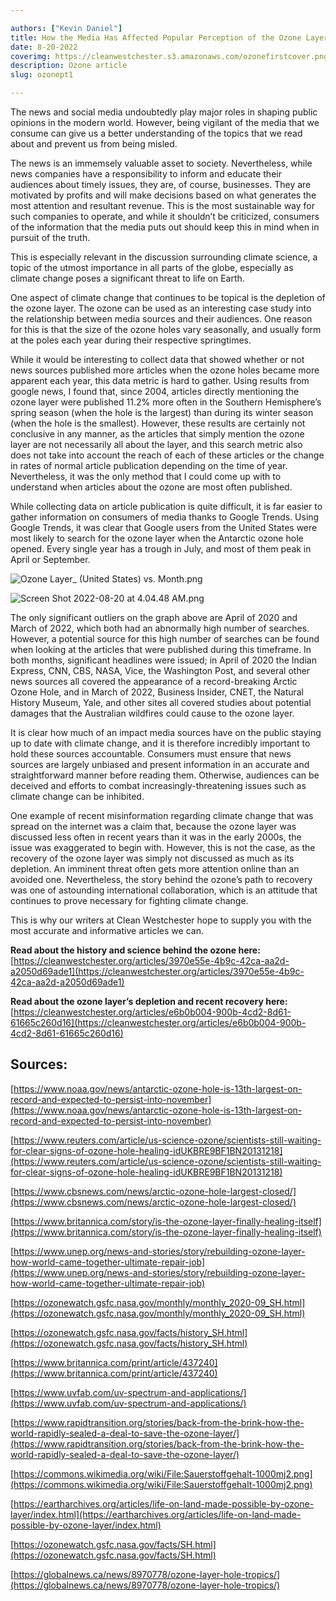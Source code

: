 ```yaml
---

authors: ["Kevin Daniel"]
title: How the Media Has Affected Popular Perception of the Ozone Layer
date: 8-20-2022
coverimg: https://cleanwestchester.s3.amazonaws.com/ozonefirstcover.png
description: Ozone article
slug: ozonept1

---
```


The news and social media undoubtedly play major roles in shaping public opinions in the modern world. However, being vigilant of the media that we consume can give us a better understanding of the topics that we read about and prevent us from being misled.

The news is an immemsely valuable asset to society. Nevertheless, while news companies have a responsibility to inform and educate their audiences about timely issues, they are, of course, businesses. They are motivated by profits and will make decisions based on what generates the most attention and resultant revenue. This is the most sustainable way for such companies to operate, and while it shouldn’t be criticized, consumers of the information that the media puts out should keep this in mind when in pursuit of the truth.

This is especially relevant in the discussion surrounding climate science, a topic of the utmost importance in all parts of the globe, especially as climate change poses a significant threat to life on Earth.

One aspect of climate change that continues to be topical is the depletion of the ozone layer. The ozone can be used as an interesting case study into the relationship between media sources and their audiences. One reason for this is that the size of the ozone holes vary seasonally, and usually form at the poles each year during their respective springtimes.

While it would be interesting to collect data that showed whether or not news sources published more articles when the ozone holes became more apparent each year, this data metric is hard to gather. Using results from google news, I found that, since 2004, articles directly mentioning the ozone layer were published 11.2% more often in the Southern Hemisphere’s spring season (when the hole is the largest) than during its winter season (when the hole is the smallest). However, these results are certainly not conclusive in any manner, as the articles that simply mention the ozone layer are not necessarily all about the layer, and this search metric also does not take into account the reach of each of these articles or the change in rates of normal article publication depending on the time of year. Nevertheless, it was the only method that I could come up with to understand when articles about the ozone are most often published.

While collecting data on article publication is quite difficult, it is far easier to gather information on consumers of media thanks to Google Trends. Using Google Trends, it was clear that Google users from the United States were most likely to search for the ozone layer when the Antarctic ozone hole opened. Every single year has a trough in July, and most of them peak in April or September.

![Ozone Layer_ (United States) vs. Month.png](https://s3.us-west-2.amazonaws.com/secure.notion-static.com/c96a6e38-d0f5-4ee7-beae-49a970e3baa4/Ozone_Layer__%28United_States%29_vs._Month.png?X-Amz-Algorithm=AWS4-HMAC-SHA256&X-Amz-Content-Sha256=UNSIGNED-PAYLOAD&X-Amz-Credential=AKIAT73L2G45EIPT3X45%2F20230204%2Fus-west-2%2Fs3%2Faws4_request&X-Amz-Date=20230204T152443Z&X-Amz-Expires=86400&X-Amz-Signature=f3ab9bb869f97aee5dc3bbdfea65915c002cab52b0e4730224ee86c7ead23b69&X-Amz-SignedHeaders=host&response-content-disposition=filename%3D%22Ozone%2520Layer_%2520%28United%2520States%29%2520vs.%2520Month.png%22&x-id=GetObject)

![Screen Shot 2022-08-20 at 4.04.48 AM.png](https://s3.us-west-2.amazonaws.com/secure.notion-static.com/35e0156b-9181-414b-b2ab-f22f3b6c5fb7/Screen_Shot_2022-08-20_at_4.04.48_AM.png?X-Amz-Algorithm=AWS4-HMAC-SHA256&X-Amz-Content-Sha256=UNSIGNED-PAYLOAD&X-Amz-Credential=AKIAT73L2G45EIPT3X45%2F20230204%2Fus-west-2%2Fs3%2Faws4_request&X-Amz-Date=20230204T152503Z&X-Amz-Expires=86400&X-Amz-Signature=e68afeef7dc2419646b1b1790c276f1690da83e487c75456fb14689f7754b3a6&X-Amz-SignedHeaders=host&response-content-disposition=filename%3D%22Screen%2520Shot%25202022-08-20%2520at%25204.04.48%2520AM.png%22&x-id=GetObject)

The only significant outliers on the graph above are April of 2020 and March of 2022, which both had an abnormally high number of searches. However, a potential source for this high number of searches can be found when looking at the articles that were published during this timeframe. In both months, significant headlines were issued; in April of 2020 the Indian Express, CNN, CBS, NASA, Vice, the Washington Post, and several other news sources all covered the appearance of a record-breaking Arctic Ozone Hole, and in March of 2022, Business Insider, CNET, the Natural History Museum, Yale, and other sites all covered studies about potential damages that the Australian wildfires could cause to the ozone layer.

It is clear how much of an impact media sources have on the public staying up to date with climate change, and it is therefore incredibly important to hold these sources accountable. Consumers must ensure that news sources are largely unbiased and present information in an accurate and straightforward manner before reading them. Otherwise, audiences can be deceived and efforts to combat increasingly-threatening issues such as climate change can be inhibited.

One example of recent misinformation regarding climate change that was spread on the internet was a claim that, because the ozone layer was discussed less often in recent years than it was in the early 2000s, the issue was exaggerated to begin with. However, this is not the case, as the recovery of the ozone layer was simply not discussed as much as its depletion. An imminent threat often gets more attention online than an avoided one. Nevertheless, the story behind the ozone’s path to recovery was one of astounding international collaboration, which is an attitude that continues to prove necessary for fighting climate change.

This is why our writers at Clean Westchester hope to supply you with the most accurate and informative articles we can.

**Read about the history and science behind the ozone here:** [https://cleanwestchester.org/articles/3970e55e-4b9c-42ca-aa2d-a2050d69ade1](https://cleanwestchester.org/articles/3970e55e-4b9c-42ca-aa2d-a2050d69ade1)

**Read about the ozone layer’s depletion and recent recovery here:** [https://cleanwestchester.org/articles/e6b0b004-900b-4cd2-8d61-61665c260d16](https://cleanwestchester.org/articles/e6b0b004-900b-4cd2-8d61-61665c260d16)

## Sources:

[https://www.noaa.gov/news/antarctic-ozone-hole-is-13th-largest-on-record-and-expected-to-persist-into-november](https://www.noaa.gov/news/antarctic-ozone-hole-is-13th-largest-on-record-and-expected-to-persist-into-november)

[https://www.reuters.com/article/us-science-ozone/scientists-still-waiting-for-clear-signs-of-ozone-hole-healing-idUKBRE9BF1BN20131218](https://www.reuters.com/article/us-science-ozone/scientists-still-waiting-for-clear-signs-of-ozone-hole-healing-idUKBRE9BF1BN20131218)

[https://www.cbsnews.com/news/arctic-ozone-hole-largest-closed/](https://www.cbsnews.com/news/arctic-ozone-hole-largest-closed/)

[https://www.britannica.com/story/is-the-ozone-layer-finally-healing-itself](https://www.britannica.com/story/is-the-ozone-layer-finally-healing-itself)

[https://www.unep.org/news-and-stories/story/rebuilding-ozone-layer-how-world-came-together-ultimate-repair-job](https://www.unep.org/news-and-stories/story/rebuilding-ozone-layer-how-world-came-together-ultimate-repair-job)

[https://ozonewatch.gsfc.nasa.gov/monthly/monthly_2020-09_SH.html](https://ozonewatch.gsfc.nasa.gov/monthly/monthly_2020-09_SH.html)

[https://ozonewatch.gsfc.nasa.gov/facts/history_SH.html](https://ozonewatch.gsfc.nasa.gov/facts/history_SH.html)

[https://www.britannica.com/print/article/437240](https://www.britannica.com/print/article/437240)

[https://www.uvfab.com/uv-spectrum-and-applications/](https://www.uvfab.com/uv-spectrum-and-applications/)

[https://www.rapidtransition.org/stories/back-from-the-brink-how-the-world-rapidly-sealed-a-deal-to-save-the-ozone-layer/](https://www.rapidtransition.org/stories/back-from-the-brink-how-the-world-rapidly-sealed-a-deal-to-save-the-ozone-layer/)

[https://commons.wikimedia.org/wiki/File:Sauerstoffgehalt-1000mj2.png](https://commons.wikimedia.org/wiki/File:Sauerstoffgehalt-1000mj2.png)

[https://eartharchives.org/articles/life-on-land-made-possible-by-ozone-layer/index.html](https://eartharchives.org/articles/life-on-land-made-possible-by-ozone-layer/index.html)

[https://ozonewatch.gsfc.nasa.gov/facts/SH.html](https://ozonewatch.gsfc.nasa.gov/facts/SH.html)

[https://globalnews.ca/news/8970778/ozone-layer-hole-tropics/](https://globalnews.ca/news/8970778/ozone-layer-hole-tropics/)
